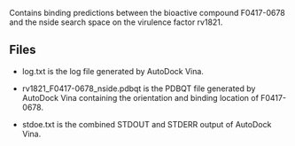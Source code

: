 Contains binding predictions between the bioactive compound F0417-0678 and the nside search space on the virulence factor rv1821.

## Files

- log.txt is the log file generated by AutoDock Vina.

- rv1821_F0417-0678_nside.pdbqt is the PDBQT file generated by AutoDock Vina containing the orientation and binding location of F0417-0678.

- stdoe.txt is the combined STDOUT and STDERR output of AutoDock Vina.

